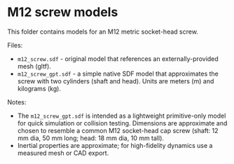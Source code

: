 M12 screw models
=================

This folder contains models for an M12 metric socket-head screw.

Files:
- `m12_screw.sdf` - original model that references an externally-provided mesh (gltf).
- `m12_screw_gpt.sdf` - a simple native SDF model that approximates the screw with
  two cylinders (shaft and head). Units are meters (m) and kilograms (kg).

Notes:
- The `m12_screw_gpt.sdf` is intended as a lightweight primitive-only model
  for quick simulation or collision testing. Dimensions are approximate and
  chosen to resemble a common M12 socket-head cap screw (shaft: 12 mm dia,
  50 mm long; head: 18 mm dia, 10 mm tall).
- Inertial properties are approximate; for high-fidelity dynamics use a
  measured mesh or CAD export.
